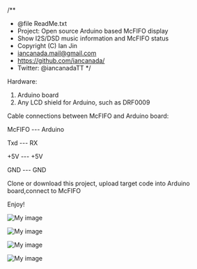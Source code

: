 /**
 * @file ReadMe.txt
 * Project: Open source Arduino based McFIFO display
 * Show I2S/DSD music information and McFIFO status
 * Copyright (C) Ian Jin
 * iancanada.mail@gmail.com
 * https://github.com/iancanada/
 * Twitter: @iancanadaTT
 */

Hardware:
1. Arduino board
2. Any LCD shield for Arduino, such as DRF0009


Cable connections between McFIFO and Arduino board:

McFIFO --- Arduino

Txd --- RX

+5V --- +5V

GND  --- GND


Clone or download this project, upload target code into Arduino board,connect to McFIFO

Enjoy!


![My image](https://raw.githubusercontent.com/iancanada/McFIFOdisplay/master/Pictures/McFIFOdisplay2.JPG)

![My image](https://raw.githubusercontent.com/iancanada/McFIFOdisplay/master/Pictures/McFIFOdisplay1.jpg)

![My image](https://raw.githubusercontent.com/iancanada/McFIFOdisplay/master/Pictures/McFIFOdisplay3.jpg)

![My image](https://raw.githubusercontent.com/iancanada/McFIFOdisplay/master/Pictures/McFIFOdisplay5.jpg)
